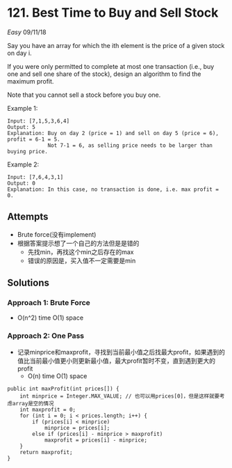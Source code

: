 # 121. Best Time to Buy and Sell Stock
*Easy*
09/11/18

Say you have an array for which the ith element is the price of a given stock on day i.

If you were only permitted to complete at most one transaction (i.e., buy one and sell one share of the stock), design an algorithm to find the maximum profit.

Note that you cannot sell a stock before you buy one.

Example 1:
```
Input: [7,1,5,3,6,4]
Output: 5
Explanation: Buy on day 2 (price = 1) and sell on day 5 (price = 6), profit = 6-1 = 5.
             Not 7-1 = 6, as selling price needs to be larger than buying price.
```
Example 2:
```
Input: [7,6,4,3,1]
Output: 0
Explanation: In this case, no transaction is done, i.e. max profit = 0.
```

## Attempts
* Brute force(没有implement)
* 根据答案提示想了一个自己的方法但是是错的
  - 先找min，再找这个min之后存在的max
  - 错误的原因是，买入值不一定需要是min

## Solutions
### Approach 1: Brute Force
* O(n^2) time O(1) space
### Approach 2: One Pass
* 记录minprice和maxprofit，寻找到当前最小值之后找最大profit，如果遇到的值比当前最小值更小则更新最小值，最大profit暂时不变，直到遇到更大的profit
  - O(n) time O(1) space
```
public int maxProfit(int prices[]) {
    int minprice = Integer.MAX_VALUE; // 也可以用prices[0]，但是这样就要考虑array是空的情况
    int maxprofit = 0;
    for (int i = 0; i < prices.length; i++) {
        if (prices[i] < minprice)
            minprice = prices[i];
        else if (prices[i] - minprice > maxprofit)
            maxprofit = prices[i] - minprice;
    }
    return maxprofit;
}
```
